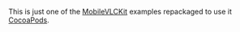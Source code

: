 This is just one of the [MobileVLCKit][1] examples repackaged to use it [CocoaPods][2].

[1]: https://wiki.videolan.org/VLCKit/
[2]: http://cocoapods.org
